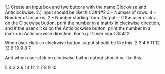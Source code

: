 1.)  Create an input box and two buttons with the name Clockwise and Anticlockwise.
2.) Input should be like this 3#4#2
3 – Number of rows.
4 – Number of columns.
2 – Number starting from.
Output: - If the user clicks on the Clockwise button, print the number in a matrix in clockwise direction, and if the user clicks on the Anticlockwise button, print the number in a matrix in Anticlockwise direction.
For e.g. If user input 3#4#2 

When user click on clockwise button output should be like this.
2   3	  4 	5
11  12	13	6
10	9	  8 	7




And when user click on clockwise button output should be like this.

5 	4 	3 	2
6 	13	12  11
7	  8 	9	 10
